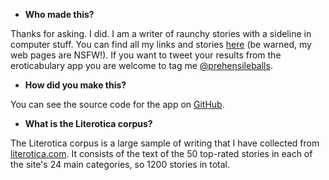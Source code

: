 * **Who made this?**

Thanks for asking. I did. I am a writer of raunchy stories with a sideline in computer stuff. You can find all my links and stories [here](https://linktr.ee/pickleherring) (be warned, my web pages are NSFW!). If you want to tweet your results from the eroticabulary app you are welcome to tag me [@prehensileballs](https://twitter.com/prehensileballs).

* **How did you make this?**

You can see the source code for the app on [GitHub](https://github.com/pickleherring/eroticabulary).

* **What is the Literotica corpus?**

The Literotica corpus is a large sample of writing that I have collected from [literotica.com](https://www.literotica.com/s/new-lit-story-page-beta-font-customization-now-available). It consists of the text of the 50 top-rated stories in each of the site's 24 main categories, so 1200 stories in total.
